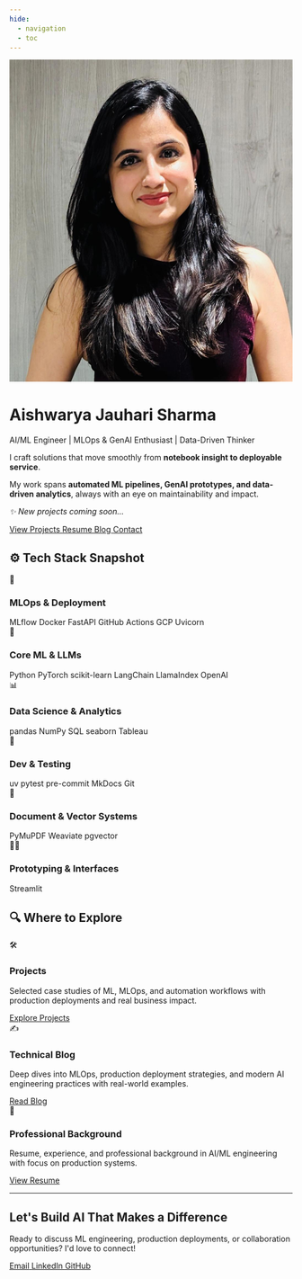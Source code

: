 ```yaml
---
hide:
  - navigation
  - toc
---
```


<div class="hero-section">
  <div class="hero-content">
    <div class="hero-profile">
      <img src="assets/aishwarya.jpeg" alt="Aishwarya Jauhari Sharma" class="hero-image">
      <div class="hero-text">
        <h1 class="hero-title">Aishwarya Jauhari Sharma</h1>
        <p class="hero-subtitle">AI/ML Engineer | MLOps & GenAI Enthusiast | Data-Driven Thinker</p>
        <div class="hero-description">
          <p>I craft solutions that move smoothly from <strong>notebook insight to deployable service</strong>.</p>
          <p>My work spans <strong>automated ML pipelines, GenAI prototypes, and data-driven analytics</strong>, always with an eye on maintainability and impact.</p>
          <p><em>✨ New projects coming soon...</em></p>
        </div>
      </div>
    </div>
    <div class="hero-buttons">
      <a href="projects/" class="hero-btn primary">
        <i class="fas fa-rocket"></i>
        View Projects
      </a>
      <a href="resume/" class="hero-btn">
        <i class="fas fa-file-alt"></i>
        Resume
      </a>
      <a href="blog/" class="hero-btn">
        <i class="fas fa-blog"></i>
        Blog
      </a>
      <a href="contact/" class="hero-btn">
        <i class="fas fa-envelope"></i>
        Contact
      </a>
    </div>
  </div>
</div>



## ⚙️ **Tech Stack Snapshot**

<div class="project-grid">
  <div class="project-card">
    <div class="project-header">
      <div class="project-icon">🚀</div>
      <h3 class="project-title">MLOps & Deployment</h3>
    </div>
    <div class="project-tech">
      <span class="tech-tag">MLflow</span>
      <span class="tech-tag">Docker</span>
      <span class="tech-tag">FastAPI</span>
      <span class="tech-tag">GitHub Actions</span>
      <span class="tech-tag">GCP</span>
      <span class="tech-tag">Uvicorn</span>
    </div>
  </div>

  <div class="project-card">
    <div class="project-header">
      <div class="project-icon">🤖</div>
      <h3 class="project-title">Core ML & LLMs</h3>
    </div>
    <div class="project-tech">
      <span class="tech-tag">Python</span>
      <span class="tech-tag">PyTorch</span>
      <span class="tech-tag">scikit-learn</span>
      <span class="tech-tag">LangChain</span>
      <span class="tech-tag">LlamaIndex</span>
      <span class="tech-tag">OpenAI</span>
    </div>
  </div>

  <div class="project-card">
    <div class="project-header">
      <div class="project-icon">📊</div>
      <h3 class="project-title">Data Science & Analytics</h3>
    </div>
    <div class="project-tech">
      <span class="tech-tag">pandas</span>
      <span class="tech-tag">NumPy</span>
      <span class="tech-tag">SQL</span>
      <span class="tech-tag">seaborn</span>
      <span class="tech-tag">Tableau</span>
    </div>
  </div>

  <div class="project-card">
    <div class="project-header">
      <div class="project-icon">🧪</div>
      <h3 class="project-title">Dev & Testing</h3>
    </div>
    <div class="project-tech">
      <span class="tech-tag">uv</span>
      <span class="tech-tag">pytest</span>
      <span class="tech-tag">pre-commit</span>
      <span class="tech-tag">MkDocs</span>
      <span class="tech-tag">Git</span>
    </div>
  </div>

  <div class="project-card">
    <div class="project-header">
      <div class="project-icon">📂</div>
      <h3 class="project-title">Document & Vector Systems</h3>
    </div>
    <div class="project-tech">
      <span class="tech-tag">PyMuPDF</span>
      <span class="tech-tag">Weaviate</span>
      <span class="tech-tag">pgvector</span>
    </div>
  </div>

  <div class="project-card">
    <div class="project-header">
      <div class="project-icon">🧑‍💻</div>
      <h3 class="project-title">Prototyping & Interfaces</h3>
    </div>
    <div class="project-tech">
      <span class="tech-tag">Streamlit</span>
    </div>
  </div>
</div>

## 🔍 **Where to Explore**

<div class="project-grid">
  <div class="project-card">
    <div class="project-header">
      <div class="project-icon">🛠</div>
      <h3 class="project-title">Projects</h3>
    </div>
    <p class="project-description">
      Selected case studies of ML, MLOps, and automation workflows with production deployments and real business impact.
    </p>
    <div class="project-links">
      <a href="projects/" class="project-link">
        <i class="fas fa-arrow-right"></i>
        Explore Projects
      </a>
    </div>
  </div>
  
  <div class="project-card">
    <div class="project-header">
      <div class="project-icon">✍️</div>
      <h3 class="project-title">Technical Blog</h3>
    </div>
    <p class="project-description">
      Deep dives into MLOps, production deployment strategies, and modern AI engineering practices with real-world examples.
    </p>
    <div class="project-links">
      <a href="blog/" class="project-link">
        <i class="fas fa-arrow-right"></i>
        Read Blog
      </a>
    </div>
  </div>
  
  <div class="project-card">
    <div class="project-header">
      <div class="project-icon">📄</div>
      <h3 class="project-title">Professional Background</h3>
    </div>
    <p class="project-description">
      Resume, experience, and professional background in AI/ML engineering with focus on production systems.
    </p>
    <div class="project-links">
      <a href="resume/" class="project-link">
        <i class="fas fa-arrow-right"></i>
        View Resume
      </a>
    </div>
  </div>
</div>

---

<div class="contact-section">
  <h2 class="contact-title">Let's Build AI That Makes a Difference</h2>
  <p class="contact-description">
    Ready to discuss ML engineering, production deployments, or collaboration opportunities? I'd love to connect!
  </p>
  <div class="contact-links">
    <a href="mailto:aishwarya.jauhari@icloud.com" class="contact-link">
      <i class="contact-icon fas fa-envelope"></i>
      <span class="contact-label">Email</span>
    </a>
    <a href="https://www.linkedin.com/in/aishwarya-jauhari/" class="contact-link" target="_blank">
      <i class="contact-icon fab fa-linkedin"></i>
      <span class="contact-label">LinkedIn</span>
    </a>
    <a href="https://github.com/aishwaryaj7" class="contact-link" target="_blank">
      <i class="contact-icon fab fa-github"></i>
      <span class="contact-label">GitHub</span>
    </a>
  </div>
</div>
